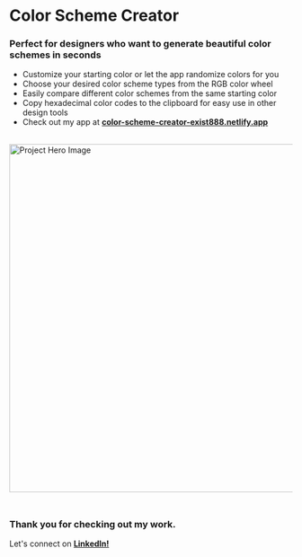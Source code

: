 # __Color Scheme Creator__
### __Perfect for designers who want to generate beautiful color schemes in seconds__
- Customize your starting color or let the app randomize colors for you
- Choose your desired color scheme types from the RGB color wheel
- Easily compare different color schemes from the same starting color
- Copy hexadecimal color codes to the clipboard for easy use in other design tools
- Check out my app at <a href="https://color-scheme-creator-exist888.netlify.app/">__color-scheme-creator-exist888.netlify.app__</a>
<br/>

<img src="https://github.com/user-attachments/assets/771a5310-d3b8-4962-af18-afa906328729" alt="Project Hero Image" width="620">
<br/><br/>

##
### __Thank you for checking out my work.__
Let's connect on <a href="https://www.linkedin.com/in/filip-herbst/">__LinkedIn!__</a>
